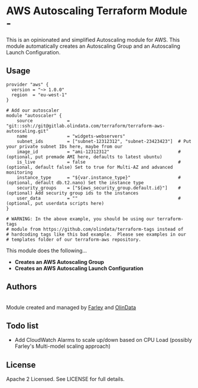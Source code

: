 AWS Autoscaling Terraform Module -
========================

This is an opinionated and simplified Autoscaling module for AWS.  This module automatically creates an Autoscaling Group and an Autoscaling Launch Configuration.

Usage
-----

```hcl
provider "aws" {
  version = "~> 1.0.0"
  region  = "eu-west-1"
}

# Add our autoscaler
module "autoscaler" {
    source             = "git::ssh://git@gitlab.olindata.com/terraform/terraform-aws-autoscaling.git"
    name               = "widgets-webservers"
    subnet_ids         = ["subnet-12312312", "subnet-23423423"]  # Put your private subnet IDs here, maybe from our
    image_id           = "ami-12312312"                          # (optional, put premade AMI here, defaults to latest ubuntu)
    is_live            = false                                   # (optional, default false) Set to true for Multi-AZ and advanced monitoring
    instance_type      = "${var.instance_type}"                  # (optional, default db.t2.nano) Set the instance type
    security_groups    = ["${aws_security_group.default.id}"]    # (optional) Add security group ids to the instances
    user_data          = ""                                      # (optional, put userdata scripts here)
}

# WARNING: In the above example, you should be using our terraform-tags
# module from https://github.com/olindata/terraform-tags instead of
# hardcoding tags like this bad example.  Please see examples in our
# templates folder of our terraform-aws repository.
```

This module does the following...

* **Creates an AWS Autoscaling Group**
* **Creates an AWS Autoscaling Launch Configuration**

Authors
-------

<br/>Module created and managed by [Farley](https://github.com/andrewfarley) and [OlinData](https://olindata.com/)


Todo list
-------

* Add CloudWatch Alarms to scale up/down based on CPU Load (possibly Farley's Multi-model scaling approach)

License
-------

Apache 2 Licensed. See LICENSE for full details.
